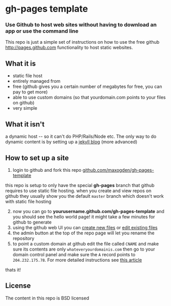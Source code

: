 # gh-pages template

### Use Github to host web sites without having to download an app or use the command line

This repo is just a simple set of instructions on how to use the free github http://pages.github.com functionality to host static websites.

## What it is

- static file host
- entirely managed from 
- free (github gives you a certain number of megabytes for free, you can pay to get more) 
- able to use custom domains (so that yourdomain.com points to your files on github)
- very simple

## What it isn't

a dynamic host -- so it can't do PHP/Rails/Node etc. The only way to do dynamic content is by setting up a [jekyll blog](https://help.github.com/articles/using-jekyll-with-pages) (more advanced)

## How to set up a site

1. login to github and fork this repo [github.com/maxogden/gh-pages-template](https://github.com/maxogden/gh-pages-template)

this repo is setup to only have the special **gh-pages** branch that github requires to use static file hosting. when you create and view repos on github they usually show you the default `master` branch which doesn't work with static file hosting

2. now you can go to **yourusername.github.com/gh-pages-template** and you should see the hello world page! it might take a few minutes for github to generate
3. using the github web UI you can [create new files](https://github.com/blog/1327-creating-files-on-github) or [edit existing files](https://github.com/blog/143-inline-file-editing)
4. the admin button at the top of the repo page will let you rename the repository
5. to point a custom domain at github edit the file called `CNAME` and make sure its contents are only `whateveryourdomainis.com` then go to your domain control panel and make sure the `A` record points to `204.232.175.78`. For more detailed instructions see [this article](https://help.github.com/articles/setting-up-a-custom-domain-with-pages)

thats it!

## License

The content in this repo is BSD licensed